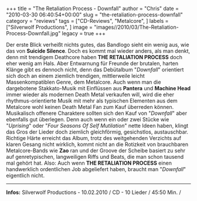 +++
title = "The Retaliation Process - Downfall"
author = "Chris"
date = "2010-03-30 06:40:54+00:00"
slug = "the-retaliation-process-downfall"
category = "reviews"
tags = ["CD-Reviews", "Metalcore", ]
labels = ["Silverwolf Productions", ]
image = "images//2010/03/The-Retaliation-Process-Downfall.jpg"
legacy = true
+++

Der erste Blick verheißt nichts gutes, das Bandlogo sieht ein wenig aus, wie das von **Suicide Silence**. Doch es kommt mal wieder anders, als man denkt, denn mit trendigem Deathcore haben **THE RETALIATION PROCESS** doch eher wenig am Hals. Aber Entwarnung für Freunde der brutalen, harten Klänge gibt es dennoch nicht, denn das Debütalbum "_Downfall_" orientiert sich doch an einem ziemlich trendigen, mittlerweile leicht Massenkompatiblen Genre, dem Metalcore. Auch wenn man die dargebotene Stakkato-Musik mit Einflüssen aus **Pantera** und **Machine Head** immer wieder als modernen Death Metal verkaufen will, wird die eher rhythmus-orientierte Musik mit mehr als typischen Elementen aus dem Metalcore wohl keinen Death Metal Fan zum Kauf überreden können.
Musikalisch offenere Charaktere sollten sich den Kauf von "_Downfall_" aber ebenfalls gut überlegen. Denn auch wenn ein oder zwei Stücke wie "_Uprising_" oder "_Four Seasons Of Self Mutilation_" nette Ideen haben, klingt das Gros der Lieder doch ziemlich gleichförmig, gesichstlos, austauschbar.
Richtige Härte erreicht das Album, trotz des weitgehenden Verzichts auf klaren Gesang nicht wirklich, kommt nicht an die Rotizkeit von brauchbaren Metalcore-Bands wie **Zao** ran und der Groove der Scheibe basiert zu sehr auf genretypischen, langweiligen Riffs und Beats, die man schon tausend mal gehört hat.
Also: Auch wenn **THE RETALIATION PROCESS** einen handwerklich ordentlichen Job abgeliefert haben, braucht man "_Downfall_" eigentlich nicht.





---
**Infos:**
Silverwolf Productions - 10.02.2010 / 
CD - 10 Lieder / 45:50 Min. / 
